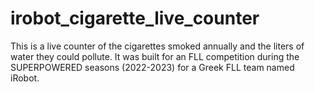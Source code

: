 # irobot_cigarette_live_counter

This is a live counter of the cigarettes smoked annually and the liters of water they could pollute. It was built for an FLL competition during the SUPERPOWERED seasons (2022-2023) for a Greek FLL team named iRobot.
